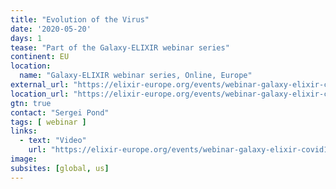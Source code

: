 ```yaml
---
title: "Evolution of the Virus"
date: '2020-05-20'
days: 1
tease: "Part of the Galaxy-ELIXIR webinar series"
continent: EU
location:
  name: "Galaxy-ELIXIR webinar series, Online, Europe"
external_url: "https://elixir-europe.org/events/webinar-galaxy-elixir-covid19#session4"
location_url: "https://elixir-europe.org/events/webinar-galaxy-elixir-covid19"
gtn: true
contact: "Sergei Pond"
tags: [ webinar ]
links:
  - text: "Video"
    url: "https://elixir-europe.org/events/webinar-galaxy-elixir-covid19#session4"
image: 
subsites: [global, us]
---
```

